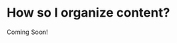 # How so I organize content?

Coming Soon!

<!--

```{toctree}
:maxdepth: 2

add-users-and-manage-permissions-with-liferay-dxp/intro.md
add-users-and-manage-permissions-with-liferay-dxp/exercises-create-new-users.md
add-users-and-manage-permissions-with-liferay-dxp/exercises-create-an-organization-hierarchy.md
add-users-and-manage-permissions-with-liferay-dxp/exercises-create-user-groups.md
add-users-and-manage-permissions-with-liferay-dxp/exercises-customize-site-content-reviewer-role.md
add-users-and-manage-permissions-with-liferay-dxp/exercises-create-custom-site-role.md
add-users-and-manage-permissions-with-liferay-dxp/exercises-permissions-on-sites.md
```

* [Introduction](./add-users-and-manage-permissions-with-liferay-dxp/intro.md) 
* [Exercise 1: Create New Users](./add-users-and-manage-permissions-with-liferay-dxp/exercises-create-new-users.md) 
* [Exercise 2a: Create an Organization Hierarchy](./add-users-and-manage-permissions-with-liferay-dxp/exercises-create-an-organization-hierarchy.md) 
* [Exercise 2b: Create User Groups](./add-users-and-manage-permissions-with-liferay-dxp/exercises-create-user-groups.md) 
* [Exercise 3a: Customize Site Content Reviewer Role](./add-users-and-manage-permissions-with-liferay-dxp/exercises-customize-site-content-reviewer-role.md) 
* [Exercise 3b: Create Custom Site Role](./add-users-and-manage-permissions-with-liferay-dxp/exercises-create-custom-site-role.md) 
* [Exercise 4: Permissions on Sites](./add-users-and-manage-permissions-with-liferay-dxp/exercises-permissions-on-sites.md) 

-->